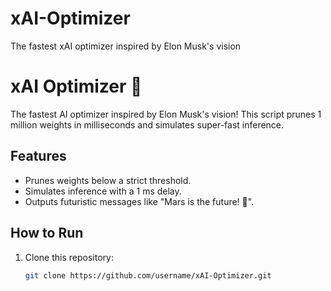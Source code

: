 # xAI-Optimizer
The fastest xAI optimizer inspired by Elon Musk's vision
# xAI Optimizer 🚀

The fastest AI optimizer inspired by Elon Musk's vision! This script prunes 1 million weights in milliseconds and simulates super-fast inference.

## Features
- Prunes weights below a strict threshold.
- Simulates inference with a 1 ms delay.
- Outputs futuristic messages like "Mars is the future! 🚀".

## How to Run
1. Clone this repository:
   ```bash
   git clone https://github.com/username/xAI-Optimizer.git
